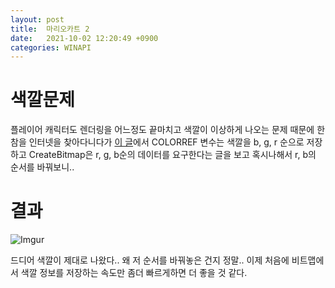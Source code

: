 ```yaml
---
layout: post
title:  마리오카트 2
date:   2021-10-02 12:20:49 +0900
categories: WINAPI
---
```


# 색깔문제
플레이어 캐릭터도 렌더링을 어느정도 끝마치고 색깔이 이상하게 나오는 문제 때문에 한참을 인터넷을 찾아다니다가 [이 글](https://forums.codeguru.com/showthread.php?320470-bitmap-displays-wrong-colors)에서 COLORREF 변수는 색깔을 b, g, r 순으로 저장하고 CreateBitmap은 r, g, b순의 데이터를 요구한다는 글을 보고 혹시나해서 r, b의 순서를 바꿔보니..

# 결과
![Imgur](https://imgur.com/o4lwLA1.gif)

드디어 색깔이 제대로 나왔다.. 왜 저 순서를 바꿔놓은 건지 정말.. 이제 처음에 비트맵에서 색깔 정보를 저장하는 속도만 좀더 빠르게하면 더 좋을 것 같다.